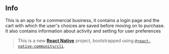 ## Info

This is an app for a commercial business, it contains a login page and the cart with which the user's choices are saved before moving on to purchase. It also contains information about activity and setting for user preferences

>This is a new [**React Native**](https://reactnative.dev) project, bootstrapped using [`@react-native-community/cli`](https://github.com/react-native-community/cli).